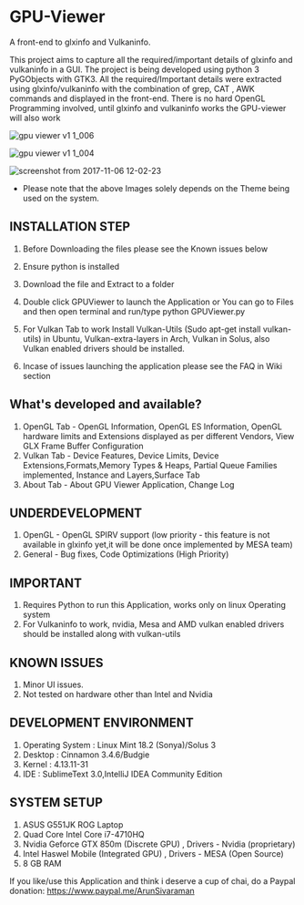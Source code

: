 ﻿# GPU-Viewer
A front-end to glxinfo and Vulkaninfo. 

This project aims to capture all the required/important details of glxinfo and vulkaninfo in a GUI. The project is being developed using python 3 PyGObjects with GTK3. All the required/Important details were extracted using glxinfo/vulkaninfo with the combination of grep, CAT , AWK commands and displayed in the front-end. There is no hard OpenGL Programming involved, until glxinfo and vulkaninfo works the GPU-viewer will also work

![gpu viewer v1 1_006](https://user-images.githubusercontent.com/30646692/31825959-5d71f2fa-b5d1-11e7-95d5-59139108c0ab.png)

![gpu viewer v1 1_004](https://user-images.githubusercontent.com/30646692/31717602-469b1b2c-b42a-11e7-94c0-1de3f0ca40ea.png)

![screenshot from 2017-11-06 12-02-23](https://user-images.githubusercontent.com/30646692/32428178-84a9af22-c2ea-11e7-8190-9c50f241ba14.png)

* Please note that the above Images solely depends on the Theme being used on the system.

## INSTALLATION STEP

1. Before Downloading the files please see the Known issues below
2. Ensure python is installed
3. Download the file and Extract to a folder
4. Double click GPUViewer to launch the Application or You can go to Files and then open terminal and run/type python GPUViewer.py
5. For Vulkan Tab to work Install Vulkan-Utils (Sudo apt-get install vulkan-utils) in Ubuntu, Vulkan-extra-layers in Arch, Vulkan in Solus, also Vulkan enabled drivers should be installed.

6. Incase of issues launching the application please see the FAQ in Wiki section

## What's developed and available?

1. OpenGL Tab - OpenGL Information, OpenGL ES Information, OpenGL hardware limits and Extensions displayed as per different Vendors, View GLX Frame Buffer Configuration
2. Vulkan Tab - Device Features, Device Limits, Device Extensions,Formats,Memory Types & Heaps, Partial Queue Families implemented, Instance and Layers,Surface Tab
3. About Tab - About GPU Viewer Application, Change Log


## UNDERDEVELOPMENT

1. OpenGL - OpenGL SPIRV support (low priority - this feature is not available in glxinfo yet,it will be done once implemented by MESA team)
2. General - Bug fixes, Code Optimizations (High Priority)

## IMPORTANT

1. Requires Python to run this Application, works only on linux Operating system
2. For Vulkaninfo to work, nvidia, Mesa and AMD vulkan enabled drivers should be installed along with vulkan-utils

## KNOWN ISSUES

1. Minor UI issues.
2. Not tested on hardware other than Intel and Nvidia

## DEVELOPMENT ENVIRONMENT

1. Operating System : Linux Mint 18.2 (Sonya)/Solus 3
2. Desktop : Cinnamon 3.4.6/Budgie
3. Kernel : 4.13.11-31
4. IDE : SublimeText 3.0,IntelliJ IDEA Community Edition


## SYSTEM SETUP

1. ASUS G551JK ROG Laptop
2. Quad Core Intel Core i7-4710HQ
3. Nvidia Geforce GTX 850m (Discrete GPU) , Drivers - Nvidia (proprietary)
4. Intel Haswel Mobile (Integrated GPU) , Drivers - MESA (Open Source)
5. 8 GB RAM

If you like/use this Application and think i deserve a cup of chai, do a Paypal donation: https://www.paypal.me/ArunSivaraman

